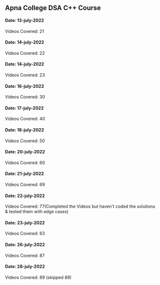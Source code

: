 ## Apna College DSA C++ Course

#### Date: 13-july-2022

Videos Covered: 21

#### Date: 14-july-2022

Videos Covered: 22

#### Date: 14-july-2022

Videos Covered: 23

#### Date: 16-july-2022

Videos Covered: 30

#### Date: 17-july-2022

Videos Covered: 40

#### Date: 18-july-2022

Videos Covered: 50

#### Date: 20-july-2022

Videos Covered: 60

#### Date: 21-july-2022

Videos Covered: 69

#### Date: 22-july-2022

Videos Covered: 77(Completed the Videos but haven't coded the solutions & tested them with edge cases)

#### Date: 23-july-2022

Videos Covered: 83

#### Date: 26-july-2022

Videos Covered: 87

#### Date: 28-july-2022

Videos Covered: 89 (skipped 88)
